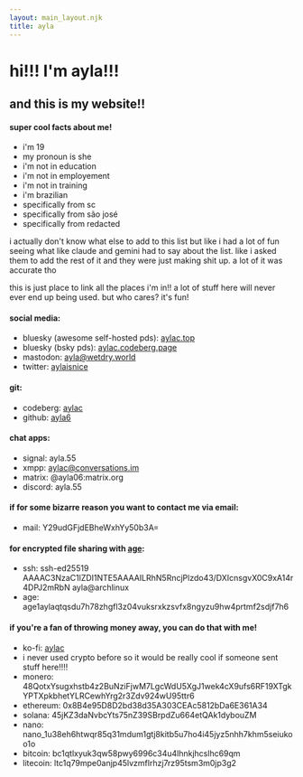 ```yaml
---
layout: main_layout.njk
title: ayla
---
```

# hi!!! I'm ayla!!!
## and this is my website!!

#### super cool facts about me!
  * i'm 19
  * my pronoun is she
  * i'm not in education
  * i'm not in employement
  * i'm not in training
  * i'm brazilian
  * specifically from sc
  * specifically from são josé
  * specifically from redacted

i actually don't know what else to add to this list but like i had a lot of fun seeing what like claude and gemini had to say about the list. like i asked them to add the rest of it and they were just making shit up. a lot of it was accurate tho

this is just place to link all the places i'm in!! a lot of stuff
here will never ever end up being used. but who cares? it's fun!

#### social media:
  * bluesky (awesome self-hosted pds): [aylac.top](https://bsky.app/profile/aylac.top)
  * bluesky (bsky pds): [aylac.codeberg.page](https://bsky.app/profile/aylac.codeberg.page)
  * mastodon: <a rel="me" href="https://wetdry.world/@ayla">ayla@wetdry.world</a>
  * twitter: [aylaisnice](https://twitter.com/aylaisnice)

#### git:
  * codeberg: [aylac](https://codeberg.org/aylac)
  * github: [ayla6](https://github.com/ayla6)

#### chat apps:
  * signal: <span class="user select-all">ayla.55</span>
  * xmpp: <span class="user select-all">aylac@conversations.im</span>
  * matrix: <span class="user select-all">@ayla06:matrix.org</span>
  * discord: <span class="user select-all">ayla.55</span>

#### if for some bizarre reason you want to contact me via email:
  * mail: <a class="user select-all" id="skibidi">Y29udGFjdEBheWxhYy50b3A=</a>
  <script>
    const skibidi = document.getElementById('skibidi')
    skibidi.textContent = atob(skibidi.textContent);
    skibidi.href = 'mailto:' + skibidi.textContent;
  </script>

#### for encrypted file sharing with [age](https://github.com/FiloSottile/awesome-age):
  * ssh: <span class="user mono select-all">ssh-ed25519 AAAAC3NzaC1lZDI1NTE5AAAAILRhN5RncjPlzdo43/DXIcnsgvX0C9xA14r4DPJ2mRbN ayla@archlinux</span>
  * age: <span class="user mono select-all">age1aylaqtqsdu7h78zhgfl3z04vuksrxkzsvfx8ngyzu9hw4prtmf2sdjf7h6</span>

<h4 id="donate">if you're a fan of throwing money away, you can do that with me!</h4>

  * ko-fi: [aylac](https://ko-fi.com/aylac)
  * i never used crypto before so it would be really cool if someone sent stuff here!!!!
  * monero: <span class="user mono select-all">48QotxYsugxhstb4z2BuNziFjwM7LgcWdU5XgJ1wek4cX9ufs6RF19XTgkYPTXpkbhetYLRCewhYrg2r3Zdv924wU95ttr6</span>
  * ethereum: <span class="user mono select-all">0x8B4e95D8D2bd38d35A303CEAc5812bDa6E361A34</span>
  * solana: <span class="user mono select-all">45jKZ3daNvbcYts75nZ39SBrpdZu664etQAk1dybouZM</span>
  * nano: <span class="user mono select-all">nano_1u38eh6htwqr85q31mdum1gtj8kitb5u7ho4i45jyz5nhh7khm5seiukoo1o</span>
  * bitcoin: <span class="user mono select-all">bc1qtlxyuk3qw58pwy6996c34u4lhnkjhcslhc69qm</span>
  * litecoin: <span class="user mono select-all">ltc1q79mpe0anjp45lvzmflrhzj7rz95tsm3m0jp3g2</span>